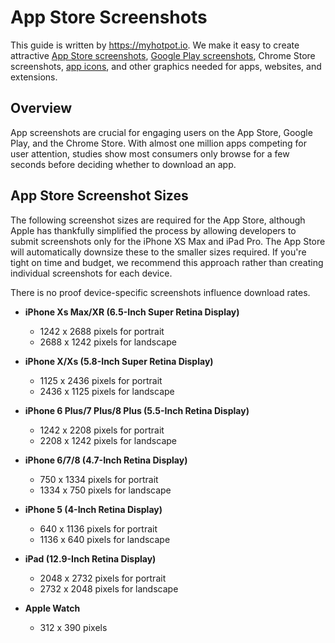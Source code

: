 # App Store Screenshots
This guide is written by https://myhotpot.io. We make it easy to create attractive [App Store screenshots](https://myhotpot.io/templates/iphone_xs_max?s=github), [Google Play screenshots](https://myhotpot.io/templates/samsung_s9?s=github), Chrome Store screenshots, [app icons](https://myhotpot.io/templates/app_store_icon), and other graphics needed for apps, websites, and extensions.

## Overview
App screenshots are crucial for engaging users on the App Store, Google Play, and the Chrome Store. With almost one million apps competing for user attention, studies show most consumers only browse for a few seconds before deciding whether to download an app.

## App Store Screenshot Sizes

The following screenshot sizes are required for the App Store, although Apple has thankfully simplified the process by allowing developers to submit screenshots only for the iPhone XS Max and iPad Pro. The App Store will automatically downsize these to the smaller sizes required. If you're tight on time and budget, we recommend this approach rather than creating individual screenshots for each device.  
  
There is no proof device-specific screenshots influence download rates.

* **iPhone Xs Max/XR (6.5-Inch Super Retina Display)**
  * 1242 x 2688 pixels for portrait
  * 2688 x 1242 pixels for landscape

* **iPhone X/Xs (5.8-Inch Super Retina Display)**
  * 1125 x 2436 pixels for portrait
  * 2436 x 1125 pixels for landscape

* **iPhone 6 Plus/7 Plus/8 Plus (5.5-Inch Retina Display)**
  * 1242 x 2208 pixels for portrait
  * 2208 x 1242 pixels for landscape

* **iPhone 6/7/8 (4.7-Inch Retina Display)**
  * 750 x 1334 pixels for portrait
  * 1334 x 750 pixels for landscape

* **iPhone 5 (4-Inch Retina Display)**
  * 640 x 1136 pixels for portrait
  * 1136 x 640 pixels for landscape

* **iPad (12.9-Inch Retina Display)**
  * 2048 x 2732 pixels for portrait
  * 2732 x 2048 pixels for landscape

* **Apple Watch**
  * 312 x 390 pixels
